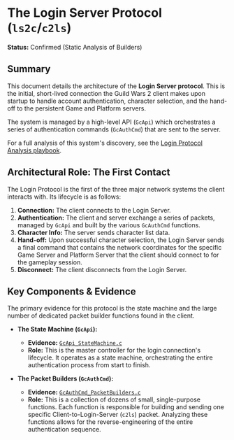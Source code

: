 # The Login Server Protocol (`ls2c`/`c2ls`)

**Status:** Confirmed (Static Analysis of Builders)

## Summary

This document details the architecture of the **Login Server protocol**. This is the initial, short-lived connection the Guild Wars 2 client makes upon startup to handle account authentication, character selection, and the hand-off to the persistent Game and Platform servers.

The system is managed by a high-level API (`GcApi`) which orchestrates a series of authentication commands (`GcAuthCmd`) that are sent to the server.

For a full analysis of this system's discovery, see the [Login Protocol Analysis playbook](../../methodologies/discovery_playbooks/login-protocol-analysis.md).

## Architectural Role: The First Contact

The Login Protocol is the first of the three major network systems the client interacts with. Its lifecycle is as follows:

1.  **Connection:** The client connects to the Login Server.
2.  **Authentication:** The client and server exchange a series of packets, managed by `GcApi` and built by the various `GcAuthCmd` functions.
3.  **Character Info:** The server sends character list data.
4.  **Hand-off:** Upon successful character selection, the Login Server sends a final command that contains the network coordinates for the specific Game Server and Platform Server that the client should connect to for the gameplay session.
5.  **Disconnect:** The client disconnects from the Login Server.

## Key Components & Evidence

The primary evidence for this protocol is the state machine and the large number of dedicated packet builder functions found in the client.

*   **The State Machine (`GcApi`):**
    *   **Evidence:** [`GcApi_StateMachine.c`](../../raw_decompilations/cmsg/login/GcApi_StateMachine.c)
    *   **Role:** This is the master controller for the login connection's lifecycle. It operates as a state machine, orchestrating the entire authentication process from start to finish.

*   **The Packet Builders (`GcAuthCmd`):**
    *   **Evidence:** [`GcAuthCmd_PacketBuilders.c`](../../raw_decompilations/cmsg/login/GcAuthCmd_PacketBuilders.c)
    *   **Role:** This is a collection of dozens of small, single-purpose functions. Each function is responsible for building and sending one specific Client-to-Login-Server (`c2ls`) packet. Analyzing these functions allows for the reverse-engineering of the entire authentication sequence.